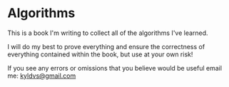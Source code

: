 Algorithms
==========

This is a book I'm writing to collect all of the algorithms I've learned.

I will do my best to prove everything and ensure the correctness of everything contained within the book, but use at your own risk!

If you see any errors or omissions that you believe would be useful email me: kyldvs@gmail.com
